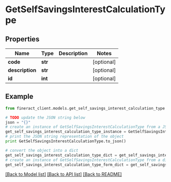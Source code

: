 # GetSelfSavingsInterestCalculationType


## Properties

Name | Type | Description | Notes
------------ | ------------- | ------------- | -------------
**code** | **str** |  | [optional] 
**description** | **str** |  | [optional] 
**id** | **int** |  | [optional] 

## Example

```python
from fineract_client.models.get_self_savings_interest_calculation_type import GetSelfSavingsInterestCalculationType

# TODO update the JSON string below
json = "{}"
# create an instance of GetSelfSavingsInterestCalculationType from a JSON string
get_self_savings_interest_calculation_type_instance = GetSelfSavingsInterestCalculationType.from_json(json)
# print the JSON string representation of the object
print GetSelfSavingsInterestCalculationType.to_json()

# convert the object into a dict
get_self_savings_interest_calculation_type_dict = get_self_savings_interest_calculation_type_instance.to_dict()
# create an instance of GetSelfSavingsInterestCalculationType from a dict
get_self_savings_interest_calculation_type_form_dict = get_self_savings_interest_calculation_type.from_dict(get_self_savings_interest_calculation_type_dict)
```
[[Back to Model list]](../README.md#documentation-for-models) [[Back to API list]](../README.md#documentation-for-api-endpoints) [[Back to README]](../README.md)


